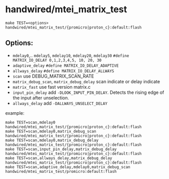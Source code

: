 # handwired/mtei_matrix_test

```
make TEST=<options>  handwired/mtei_matrix_test/{promicro|proton_c}:default:flash
```

## Options:
* `mdelay0`,.. `mdelay5`, `mdelay10`, `mdelay20`, `mdelay30`
  `#define MATRIX_IO_DELAY 0,1,2,3,4,5, 10, 20, 30`
* `adaptive_delay`
  `#define MATRIX_IO_DELAY_ADAPTIVE`
* `allways_delay`
  `#define MATRIX_IO_DELAY_ALLWAYS`
* `scan`
  use DEBUG_MATRIX_SCAN_RATE
* `matrix_debug_scan`, `matrix_debug_delay`
  scan indicate or delay indicate
* `matrix_fast`
  use fast version matrix.c
* `input_pin_delay`
  add `-DLOOK_INPUT_PIN_DELAY`. Detects the rising edge of the input after unselection.
* `allways_delay`
  add `-DALLWAYS_UNSELECT_DELAY`

example:
```
make TEST=scan,mdelay0  handwired/mtei_matrix_test/{promicro|proton_c}:default:flash
make TEST=scan,mdelay0,matrix_debug_scan  handwired/mtei_matrix_test/{promicro|proton_c}:default:flash
make TEST=scan,mdelay0,matrix_debug_delay  handwired/mtei_matrix_test/{promicro|proton_c}:default:flash
make TEST=scan,input_pin_delay,matrix_debug_delay  handwired/mtei_matrix_test/{promicro|proton_c}:default:flash
make TEST=scan,allways_delay,matrix_debug_delay  handwired/mtei_matrix_test/{promicro|proton_c}:default:flash
make TEST=scan,adaptive_delay,mdelay0,matrix_debug_scan  handwired/mtei_matrix_test/promicro:default:flash
```
